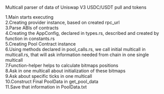 Multicall parser of data of Uniswap V3 USDC/USDT pull and tokens <br />

1.Main starts executing <br />
2.Creating provider instance, based on created rpc_url <br />
3.Parse ABIs of contracts <br />
4.Creating the AppConfig, declared in types.rs, described and created by function in constants.rs <br />
5.Creating Pool Contract instance <br />
6.Using methods declared in pool_calls.rs, we call initial multicall in multicall.rs, that will ask information needed from chain in one single multicall <br />
7.Function-helper helps to calculate bitmaps positions <br />
8.Ask in one multicall about initialization of these bitmaps <br />
9.Ask about specific ticks in one multicall <br />
10.Construct Final PoolData in get_pool_data <br />
11.Save that information in PoolData.txt

